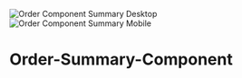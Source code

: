 ![Order Component Summary Desktop](https://user-images.githubusercontent.com/115671497/204397135-7e31d64b-d0d2-4819-9fe9-7ac08c12c017.png)
![Order Component Summary Mobile](https://user-images.githubusercontent.com/115671497/204397167-3be694ba-520b-4425-a470-0b7915b4fd04.png)
# Order-Summary-Component
